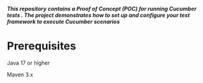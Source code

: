 _**This repository contains a Proof of Concept (POC) for running Cucumber tests .
The project demonstrates how to set up and configure your test framework 
to execute Cucumber scenarios**_

# Prerequisites
Java 17 or higher

Maven 3.x


